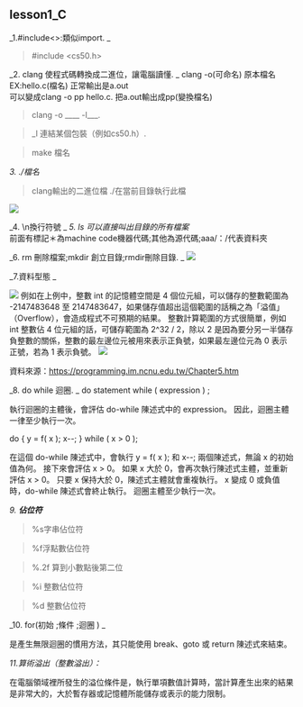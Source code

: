 ## lesson1_C


_1.#include<>:類似import. _

> #include <cs50.h> 

_2. clang 使程式碼轉換成二進位，讓電腦讀懂. _
clang -o(可命名) 原本檔名  
EX:hello.c(檔名) 正常輸出是a.out  
可以變成clang -o pp hello.c. 
把a.out輸出成pp(變換檔名)

> clang -o ____ -l___. 

> _l 連結某個包裝（例如cs50.h）. 

> make 檔名


_3. ./檔名_
> clang輸出的二進位檔
> ./在當前目錄執行此檔

![](https://i.imgur.com/HDgm8Bc.png)

_4. \n換行符號  _
_5. ls 可以直接叫出目錄的所有檔案_  
前面有標記＊為machine code機器代碼;其他為源代碼;aaa/：/代表資料夾

_6. rm 刪除檔案;mkdir 創立目錄;rmdir刪除目錄. _
![](https://i.imgur.com/H3tIBR8.jpg)



_7.資料型態 _ 

![](https://i.imgur.com/GWoA29r.png)
例如在上例中，整數 int 的記憶體空間是 4 個位元組，可以儲存的整數範圍為 -2147483648 至 2147483647，如果儲存值超出這個範圍的話稱之為「溢值」 （Overflow），會造成程式不可預期的結果。
整數計算範圍的方式很簡單，例如 int 整數佔 4 位元組的話，可儲存範圍為 2^32 / 2，除以 2 是因為要分另一半儲存負整數的關係，整數的最左邊位元被用來表示正負號，如果最左邊位元為 0 表示正號，若為 1 表示負號。
![](https://i.imgur.com/ugEips9.png)

資料來源：https://programming.im.ncnu.edu.tw/Chapter5.htm

_8. do while 迴圈. _
 do statement while ( expression ) ;  
 
執行迴圈的主體後，會評估 do-while 陳述式中的 expression。 因此，迴圈主體一律至少執行一次。  

do
{
    y = f( x );
    x--;
} while ( x > 0 );

在這個 do-while 陳述式中，會執行 y = f( x ); 和 x--; 兩個陳述式，無論 x 的初始值為何。 接下來會評估 x > 0。 如果 x 大於 0，會再次執行陳述式主體，並重新評估 x > 0。 只要 x 保持大於 0，陳述式主體就會重複執行。 x 變成 0 或負值時，do-while 陳述式會終止執行。 迴圈主體至少執行一次。


_9. **佔位符**_
> %s字串佔位符

> %f浮點數佔位符

> %.2f 算到小數點後第二位

> %i 整數佔位符

> %d 整數佔位符


_10. for(初始 ;條件 ;迴圈 ) _

是產生無限迴圈的慣用方法，其只能使用 break、goto 或 return 陳述式來結束。

_11.算術溢出（整數溢出）：_

在電腦領域裡所發生的溢位條件是，執行單項數值計算時，當計算產生出來的結果是非常大的，大於暫存器或記憶體所能儲存或表示的能力限制。





